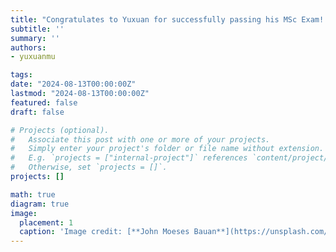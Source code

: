 ```yaml
---
title: "Congratulates to Yuxuan for successfully passing his MSc Exam! We wish him all the best in his future endeavors."
subtitle: ''
summary: ''
authors:
- yuxuanmu

tags:
date: "2024-08-13T00:00:00Z"
lastmod: "2024-08-13T00:00:00Z"
featured: false
draft: false

# Projects (optional).
#   Associate this post with one or more of your projects.
#   Simply enter your project's folder or file name without extension.
#   E.g. `projects = ["internal-project"]` references `content/project/deep-learning/index.md`.
#   Otherwise, set `projects = []`.
projects: []

math: true
diagram: true
image:
  placement: 1
  caption: 'Image credit: [**John Moeses Bauan**](https://unsplash.com/photos/OGZtQF8iC0g)'
---
```

